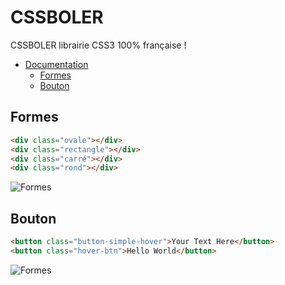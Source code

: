 # CSSBOLER
CSSBOLER librairie CSS3 100% française !



- [Documentation](#doc)
  * [Formes](#Formes)
  * [Bouton](#Bouton)

## Formes

``` html
<div class="ovale"></div>
<div class="rectangle"></div>
<div class="carré"></div>
<div class="rond"></div>
```

<img src="https://www.zupimages.net/up/22/36/9c6b.png" alt="Formes" title="Formes">

## Bouton
``` html
<button class="button-simple-hover">Your Text Here</button>
<button class="hover-btn">Hello World</button>
```

<img src="https://www.zupimages.net/up/22/36/jdji.png" alt="Formes" title="Boutons">


